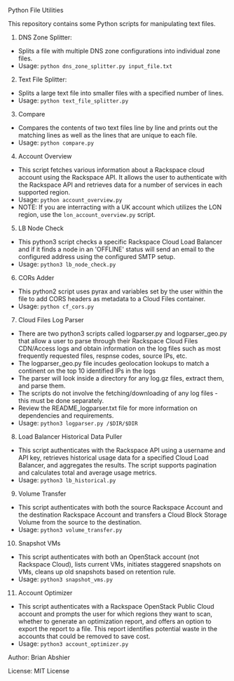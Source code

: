 Python File Utilities

This repository contains some Python scripts for manipulating text files.

1. DNS Zone Splitter:
- Splits a file with multiple DNS zone configurations into individual zone files.
- Usage: `python dns_zone_splitter.py input_file.txt`

2. Text File Splitter:
- Splits a large text file into smaller files with a specified number of lines.
- Usage: `python text_file_splitter.py`

3. Compare
- Compares the contents of two text files line by line and prints out the matching lines as well as the lines that are unique to each file.
- Usage: `python compare.py`

4. Account Overview
- This script fetches various information about a Rackspace cloud account using the Rackspace API. It allows the user to authenticate with the Rackspace API and retrieves data for a number of services in each supported region.
- Usage: `python account_overview.py`
- NOTE: If you are interracting with a UK account which utilizes the LON region, use the `lon_account_overview.py` script.

5. LB Node Check
- This python3 script checks a specific Rackspace Cloud Load Balancer and if it finds a node in an 'OFFLINE' status will send an email to the configured address using the configured SMTP setup.
- Usage: `python3 lb_node_check.py`

6. CORs Adder
- This python2 script uses pyrax and variables set by the user within the file to add CORS headers as metadata to a Cloud Files container.
- Usage: `python cf_cors.py`

7. Cloud Files Log Parser
- There are two python3 scripts called logparser.py and logparser_geo.py that allow a user to parse through their Rackspace Cloud Files CDN/Access logs and obtain information on the log files such as most frequently requested files, respnse codes, source IPs, etc.
- The logparser_geo.py file incudes geolocation lookups to match a continent on the top 10 identified IPs in the logs
- The parser will look inside a directory for any log.gz files, extract them, and parse them.
- The scripts do not involve the fetching/downloading of any log files - this must be done separately.
- Review the README_logparser.txt file for more information on dependencies and requirements.
- Usage: `python3 logparser.py /$DIR/$DIR`

8. Load Balancer Historical Data Puller
- This script authenticates with the Rackspace API using a username and API key, retrieves historical usage data for a specified Cloud Load Balancer, and aggregates the results. The script supports pagination and calculates total and average usage metrics.
- Usage: `python3 lb_historical.py`

9. Volume Transfer
- This script authenticates with both the source Rackspace Account and the destination Rackspace Account and transfers a Cloud Block Storage Volume from the source to the destination.
- Usage: `python3 volume_transfer.py`

10. Snapshot VMs
- This script authenticates with both an OpenStack account (not Rackspace Cloud), lists current VMs, initiates staggered snapshots on VMs, cleans up old snapshots based on retention rule.
- Usage: `python3 snapshot_vms.py`

11. Account Optimizer
- This script authenticates with a Rackspace OpenStack Public Cloud account and prompts the user for which regions they want to scan, whether to generate an optimization report, and offers an option to export the report to a file. This report identifies potential waste in the accounts that could be removed to save cost.
- Usage: `python3 account_optimizer.py`

Author: Brian Abshier

License: MIT License
